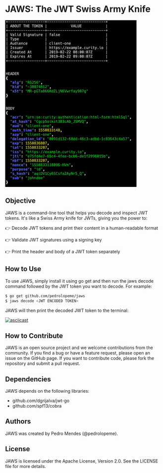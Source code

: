 # JAWS: The JWT Swiss Army Knife

![alt text](image.png)

## Objective

JAWS is a command-line tool that helps you decode and inspect JWT tokens. It's like a Swiss Army knife for JWTs, giving you the power to:

👉 Decode JWT tokens and print their content in a human-readable format

👉 Validate JWT signatures using a signing key

👉 Print the header and body of a JWT token separately

## How to Use

To use JAWS, simply install it using go get and then run the jaws decode command followed by the JWT token you want to decode. For example:

```bash
$ go get github.com/pedrolopeme/jaws
$ jaws decode <JWT ENCODED TOKEN>
```

JAWS will then print the decoded JWT token to the terminal:

[![asciicast](https://asciinema.org/a/XNjDhu99Lc3Nx1ifrT1JridD8.svg)](https://asciinema.org/a/XNjDhu99Lc3Nx1ifrT1JridD8)

## How to Contribute

JAWS is an open source project and we welcome contributions from the community. If you find a bug or have a feature request, please open an issue on the GitHub page. If you want to contribute code, please fork the repository and submit a pull request.

## Dependencies

JAWS depends on the following libraries:

* github.com/dgrijalva/jwt-go
* github.com/spf13/cobra

## Authors

JAWS was created by Pedro Mendes (@pedrolopeme).

## License

JAWS is licensed under the Apache License, Version 2.0. See the LICENSE file for more details.